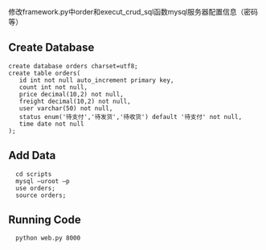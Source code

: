 修改framework.py中order和execut_crud_sql函数mysql服务器配置信息（密码等）
## Create Database
 ```
create database orders charset=utf8;
create table orders( 
 	id int not null auto_increment primary key,
	count int not null, 
	price decimal(10,2) not null, 
	freight decimal(10,2) not null, 
	user varchar(50) not null,
	status enum('待支付','待发货','待收货') default '待支付' not null, 
	time date not null 
);
 ```
## Add Data
```
  cd scripts
  mysql –uroot –p
  use orders;
  source orders;
```
## Running Code
```
  python web.py 8000
```
